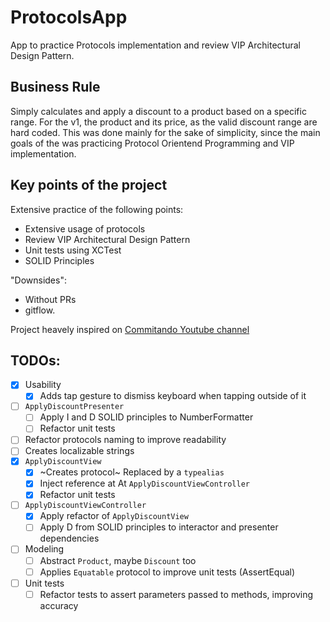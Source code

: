 # ProtocolsApp

App to practice Protocols implementation and review VIP Architectural Design Pattern.

## Business Rule

Simply calculates and apply a discount to a product based on a specific range.
For the v1, the product and its price, as the valid discount range are hard coded.
This was done mainly for the sake of simplicity, since the main goals of the was
practicing Protocol Orientend Programming and VIP implementation.

## Key points of the project

Extensive practice of the following points:
- Extensive usage of protocols
- Review VIP Architectural Design Pattern
- Unit tests using XCTest
- SOLID Principles

"Downsides":
- Without PRs
- gitflow.

Project heavely inspired on [Commitando Youtube channel](https://www.youtube.com/@Comitando)

## TODOs:

- [x] Usability
  - [x] Adds tap gesture to dismiss keyboard when tapping outside of it
- [ ] `ApplyDiscountPresenter`
  - [ ] Apply I and D SOLID principles to NumberFormatter
  - [ ] Refactor unit tests
- [ ] Refactor protocols naming to improve readability
- [ ] Creates localizable strings
- [x] `ApplyDiscountView`
  - [x] ~Creates protocol~ Replaced by a `typealias`
  - [x] Inject reference at At `ApplyDiscountViewController`
  - [x] Refactor unit tests
- [ ] `ApplyDiscountViewController`
  - [x] Apply refactor of `ApplyDiscountView`
  - [ ] Apply D from SOLID principles to interactor and presenter dependencies
- [ ] Modeling
  - [ ] Abstract `Product`, maybe `Discount` too
  - [ ] Applies `Equatable` protocol to improve unit tests (AssertEqual)
- [ ] Unit tests
  - [ ] Refactor tests to assert parameters passed to methods, improving accuracy
